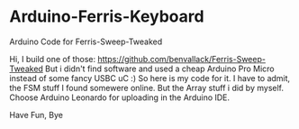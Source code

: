 # Arduino-Ferris-Keyboard
Arduino Code for Ferris-Sweep-Tweaked

Hi,
I build one of those: https://github.com/benvallack/Ferris-Sweep-Tweaked
But i didn't find software and used a cheap Arduino Pro Micro instead of some fancy USBC uC :)
So here is my code for it. I have to admit, the FSM stuff I found somewere online. But the Array stuff i did by myself.
Choose Arduino Leonardo for uploading in the Arduino IDE.

Have Fun, Bye
